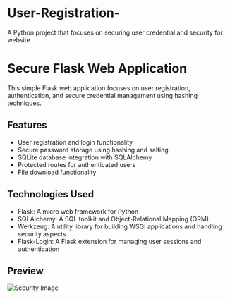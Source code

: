 # User-Registration-
A Python project that focuses on securing user credential and security for website

# Secure Flask Web Application

This simple Flask web application focuses on user registration, authentication, and secure credential management using hashing techniques.

## Features

- User registration and login functionality
- Secure password storage using hashing and salting
- SQLite database integration with SQLAlchemy
- Protected routes for authenticated users
- File download functionality

## Technologies Used

- Flask: A micro web framework for Python
- SQLAlchemy: A SQL toolkit and Object-Relational Mapping (ORM)
- Werkzeug: A utility library for building WSGI applications and handling security aspects
- Flask-Login: A Flask extension for managing user sessions and authentication

## Preview

![Security Image](https://www.google.com/url?sa=i&url=https%3A%2F%2Fmedium.com%2F%40grow4gaurav%2Fmobile-apps-secure-coding-practices-9f52119f8704&psig=AOvVaw1OJnYzCjxHW24MPt-NFYWl&ust=1704018882583000&source=images&cd=vfe&opi=89978449&ved=0CBIQjRxqFwoTCJCR2pT7toMDFQAAAAAdAAAAABAD)
